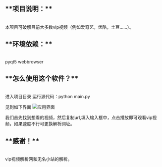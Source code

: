  <h2>**项目说明：** </h2><br>
本项目可破解目前大多数vip视频（例如爱奇艺，优酷，土豆......）。

 <h2>**环境依赖：** </h2><br>
pyqt5
webbrowser

 <h2>**怎么使用这个软件？** </h2><br>
进入项目目录 运行源代码：python main.py

见到如下界面
![应用界面](https://git.oschina.net/uploads/images/2017/0703/225923_d8f250d0_1221939.png "主界面")

我们首先找到想看的视频，然后复制url,填入输入框中，点击播放即可观看vip视频，如果速度不行可更换解析网址。

 <h2>**感谢！** </h2><br>
vip视频解析网和无名小站的解析。
